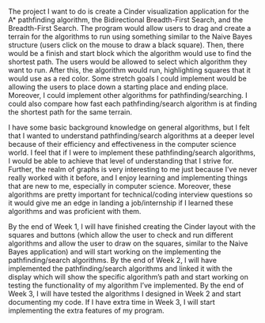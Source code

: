 The project I want to do is create a Cinder visualization application for the A* pathfinding 
algorithm, the Bidirectional Breadth-First Search, and the Breadth-First Search. The program would 
allow users to drag and create a terrain for the algorithms to run using something similar to the 
Naive Bayes structure (users click on the mouse to draw a black square). Then, there would be a 
finish and start block which the algorithm would use to find the shortest path. The users would be 
allowed to select which algorithm they want to run. After this, the algorithm would run, highlighting 
squares that it would use as a red color. Some stretch goals I could implement would be allowing 
the users to place down a starting place and ending place. Moreover, I could implement other 
algorithms for pathfinding/searching. I could also compare how fast each pathfinding/search algorithm
 is at finding the shortest path for the same terrain. 

I have some basic background knowledge on general algorithms, but I felt that I wanted to understand 
pathfinding/search algorithms at a deeper level because of their efficiency and effectiveness in the 
computer science world. I feel that if I were to implement these pathfinding/search algorithms, I 
would be able to achieve that level of understanding that I strive for. Further, the realm of graphs 
is very interesting to me just because I’ve never really worked with it before, and I enjoy learning 
and implementing things that are new to me, especially in computer science. Moreover, these 
algorithms are pretty important for technical/coding interview questions so it would give me an edge 
in landing a job/internship if I learned these algorithms and was proficient with them.

By the end of Week 1, I will have finished creating the Cinder layout with the squares and buttons 
(which allow the user to check and run different algorithms and allow the user to draw on the 
squares, similar to the Naive Bayes application) and will start working on the implementing the 
pathfinding/search algorithms. By the end of Week 2, I will have implemented the pathfinding/search 
algorithms and linked it with the display which will show the specific algorithm’s path and start 
working on testing the functionality of my algorithm I’ve implemented. By the end of Week 3, I will 
have tested the algorithms I designed in Week 2 and start documenting my code. If I have extra time 
in Week 3, I will start implementing the extra features of my program. 